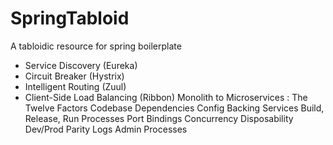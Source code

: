 # SpringTabloid
A tabloidic resource for spring boilerplate
* Service Discovery (Eureka)
* Circuit Breaker (Hystrix)
* Intelligent Routing (Zuul)
* Client-Side Load Balancing (Ribbon)
  Monolith to Microservices :
  The Twelve Factors
  Codebase
  Dependencies
  Config
  Backing Services
  Build, Release, Run
  Processes
  Port Bindings
  Concurrency
  Disposability
  Dev/Prod Parity
  Logs
  Admin Processes
